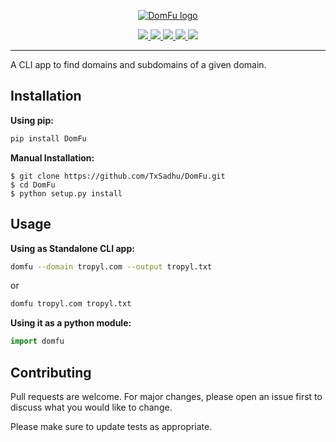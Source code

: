 <p align="center">
<a href="https://github.com/txsadhu/domfu"><img src="https://i.imgur.com/xYoBNoF.png" alt="DomFu logo"></a>
</p>

<p align="center">
  <a href="https://www.python.org/download/releases/3.7">
    <img src="https://img.shields.io/badge/Python-3.7-green.svg">
  </a>
  <a href="https://github.com/txsadhu/domfu/releases">
    <img src="https://img.shields.io/badge/DomFu-v1.0-violet.svg">
  </a>
  <a href="https://github.com/txsadhu/domfu/">
      <img src="https://img.shields.io/badge/Tested%20on-Linux-yellow.svg">
  </a>
  <a href="https://github.com/TxSadhu/DomFu/blob/master/LICENSE.txt">
    <img src="https://img.shields.io/badge/License-GPLv3-orange.svg">
  </a> 
  <a href="https://github.com/0xinfection/TIDoS-Framework/releases/tag/v1.0/">
    <img src="https://img.shields.io/badge/Release-Stable-green.svg">
  </a>
</p>

---

A CLI app to find domains and subdomains of a given domain.

## Installation

**Using pip:**

```bash
pip install DomFu
```

**Manual Installation:**

```
$ git clone https://github.com/TxSadhu/DomFu.git
$ cd DomFu
$ python setup.py install
```

## Usage

**Using as Standalone CLI app:**

```bash
domfu --domain tropyl.com --output tropyl.txt
```

or

```bash
domfu tropyl.com tropyl.txt
```

**Using it as a python module:**

```python
import domfu
```

## Contributing

Pull requests are welcome. For major changes, please open an issue first to discuss what you would like to change.

Please make sure to update tests as appropriate.
